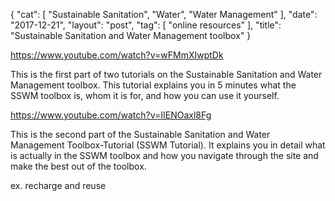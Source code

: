 {
   "cat": [
      "Sustainable Sanitation",
      "Water",
      "Water Management"
   ],
   "date": "2017-12-21",
   "layout": "post",
   "tag": [
      "online resources"
   ],
   "title": "Sustainable Sanitation and Water Management toolbox"
}

https://www.youtube.com/watch?v=wFMmXIwptDk

This is the first part of two tutorials on the Sustainable Sanitation and Water Management toolbox. This tutorial explains you in 5 minutes what the SSWM toolbox is, whom it is for, and how you can use it yourself.

https://www.youtube.com/watch?v=IIENOaxl8Fg

This is the second part of the Sustainable Sanitation and Water Management Toolbox-Tutorial (SSWM Tutorial). It explains you in detail what is actually in the SSWM toolbox and how you navigate through the site and make the best out of the toolbox.

ex. recharge and reuse 